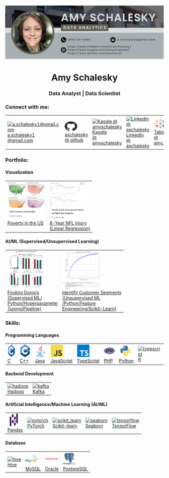 ![Amy Schalesky, Data Analytics](Banner.png)
<h1 align="center">Amy Schalesky</h1>
<h3 align="center">Data Analyst | Data Scientist</h3>

<h3 align="left">Connect with me:</h3>
<table>
  <tr>
    <td>
      <a href="mailto:a.schalesky1@gmail.com" target="blank">
        <img src="https://upload.wikimedia.org/wikipedia/commons/7/7e/Gmail_icon_%282020%29.svg" alt="a.schalesky1@gmail.com" height="30" width="40" />
        <br>a.schalesky1
        <br>@gmail.com
      </a>
    </td>
    <td>
      <a href="https://github.com/aschalesky" target="blank">
        <img src=/github-mark.svg alt="GitHub @ aschalesky" height="30" width="40">
        <br>aschalesky
        <br>@ github
      </a>
    </td>
    <td>
      <a href="https://kaggle.com/amyschalesky" target="blank">
        <img src="https://raw.githubusercontent.com/rahuldkjain/github-profile-readme-generator/master/src/images/icons/Social/kaggle.svg" alt="Kaggle @ amyschalesky" height="30" width="40">
        <br>Kaggle
        <br>@ amyschalesky
      </a>
    </td>
    <td>
      <a href="https://linkedin.com/in/aschalesky" target="blank">
        <img src="https://raw.githubusercontent.com/rahuldkjain/github-profile-readme-generator/master/src/images/icons/Social/linked-in-alt.svg" alt="LinkedIn @ aschalesky" height="30" width="40"/>
        <br>LinkedIn
        <br>@ aschalesky
      </a>
    </td>
    <td>
      <a href="https://public.tableau.com/app/profile/amy.schalesky/vizzes" target="blank">
        <img src="/tableau-icon-svgrepo-com.svg" alt="Tableau Public @ amy.schalesky" height="30" width="40"/>
        <br>Tableau Public 
        <br>@ amy.schalesky
      </a>
    </td>
  </tr>
</table>

<h3 align="left">Portfolio:</h3>
<h4 align="left">Visualization</h4>
<table>
  <tr>
    <td VALIGN = Top>
      <a href="https://public.tableau.com/app/profile/amy.schalesky/viz/2015CountyCensusData/Dashboard1" target="blank">
        <img src="/Tableau_Poverty_in_the_US.png" alt="Poverty in the US" height="120" width="120">
        <br>Poverty in the US
      </a>
    </td>
    <td VALIGN = Top>
      <a href="https://public.tableau.com/app/profile/amy.schalesky/viz/TrendsinNFLConcussionRatesanEightYearAnalysis_17386674861240/GamevsPracticeComparisons" target="blank">
        <img src="/Tableau_NFL_Injuries.png" alt="8-Year NFL Injury Regression" height="120" width="120">
        <br>8-Year NFL Injury
        <br>(Linear Regression)
      </a>
    </td>
  </tr>
</table>
<h4 align="left">AI/ML (Supervised/Unsupervised Learning)</h4>
<table>
  <tr>
    <td VALIGN = Top>
      <a href="https://github.com/aschalesky/Finding_Donors/blob/main/finding_donors.ipynb" target="blank">
        <img src="/Finding_Donors.png" alt="Finding Donors (Supervised Learning in Python)" height="120" width="120">
        <br>Finding Donors
        <br>(Supervised ML/
        <br>Python/Hyperparameter 
        <br>Tuning/Pipeline)
      </a>
    </td>
    <td VALIGN = Top>
      <a href="https://github.com/aschalesky/ML_Arvato_Creating_Customer_Segments/blob/main/Identify_Customer_Segments.ipynb" target="blank">
        <img src="/Identify_Customer_Segments.png" alt="Identify Customer Segments Unsupervised ML, Python, Feature Engineering" height="120" width="120">
        <br>Identify Customer Segments
        <br>(Unsupervised ML
        <br>/Python/Feature
        <br>Engineering/Scikit-Learn)
      </a>
    </td>
  </tr>
</table>
<h3 align="left">Skills:</h3>
<h4 align="left">Programming Languages</h4>
<p>
<table>
  <tr>
    <td>
      <a href="https://www.cprogramming.com/" target="_blank" rel="noreferrer">
        <img src="https://raw.githubusercontent.com/devicons/devicon/master/icons/c/c-original.svg" alt="C" width="40" height="40">
        <br>C
      </a>
    </td>
    <td>
      <a href="https://www.w3schools.com/cpp/" target="_blank" rel="noreferrer">
        <img src="https://raw.githubusercontent.com/devicons/devicon/master/icons/cplusplus/cplusplus-original.svg" alt="cplusplus" width="40" height="40">
        <br>C++
      </a>
    </td>
    <td>
      <a href="https://www.java.com" target="_blank" rel="noreferrer">
        <img src="https://raw.githubusercontent.com/devicons/devicon/master/icons/java/java-original.svg" alt="java" width="40" height="40">
        <br>Java
      </a>
    </td>
    <td>
      <a href="https://developer.mozilla.org/en-US/docs/Web/JavaScript" target="_blank" rel="noreferrer">
        <img src="https://raw.githubusercontent.com/devicons/devicon/master/icons/javascript/javascript-original.svg" alt="javascript" width="40" height="40"/>
        <br>JavaScript
      </a>
    </td>
    <td>
      <a href="https://www.typescriptlang.org/" target="_blank" rel="noreferrer">
        <img src="https://raw.githubusercontent.com/devicons/devicon/master/icons/typescript/typescript-original.svg" alt="typescript" width="40" height="40"/>
        <br>TypeScript
      </a>
    </td>
    <td>
      <a href="https://www.php.net" target="_blank" rel="noreferrer">
        <img src="https://raw.githubusercontent.com/devicons/devicon/master/icons/php/php-original.svg" alt="php" width="40" height="40"/>
        <br>PHP
      </a>
    </td>
    <td>
      <a href="https://www.python.org" target="_blank" rel="noreferrer">
        <img src="https://raw.githubusercontent.com/devicons/devicon/master/icons/python/python-original.svg" alt="python" width="40" height="40"/>
        <br>Python
      </a>
    </td>
    <td>
      <a href="https://www.r-project.org/" target="_blank" rel="noreferrer">
        <img src="https://www.r-project.org/logo/Rlogo.svg" alt="typescript" width="40" height="40"/>
        <br>R
      </a>
    </td>
  </tr>
</table>
</p>
<p>
<h4 align="left">Backend Development</h4>
<table>
  <tr>
    <td>
      <a href="https://hadoop.apache.org/" target="_blank" rel="noreferrer">
        <img src="https://www.vectorlogo.zone/logos/apache_hadoop/apache_hadoop-icon.svg" alt="hadoop" width="40" height="40"/>
        <br>Hadoop
      </a>
    </td>
    <td>
      <a href="https://kafka.apache.org/" target="_blank" rel="noreferrer">
        <img src="https://www.vectorlogo.zone/logos/apache_kafka/apache_kafka-icon.svg" alt="kafka" width="40" height="40"/>
        <br>Kafka
      </a>
    </td>
  </tr>
</table>
</p>
<h4 align="left">Artificial Intelligence/Machine Learning (AI/ML)</h4>
<table>
  <tr>
    <td>
      <a href="https://pandas.pydata.org/" target="_blank" rel="noreferrer">
        <img src="https://raw.githubusercontent.com/devicons/devicon/2ae2a900d2f041da66e950e4d48052658d850630/icons/pandas/pandas-original.svg" alt="pandas" width="40" height="40"/>
        <br>Pandas
      </a>
    </td>
    <td>
      <a href="https://pytorch.org/" target="_blank" rel="noreferrer">
        <img src="https://www.vectorlogo.zone/logos/pytorch/pytorch-icon.svg" alt="pytorch" width="40" height="40"/>
        <br>PyTorch
      </a>
    </td>
    <td>
      <a href="https://scikit-learn.org/" target="_blank" rel="noreferrer">
        <img src="https://upload.wikimedia.org/wikipedia/commons/0/05/Scikit_learn_logo_small.svg" alt="scikit_learn" width="40" height="40"/>
        <br>Scikit-learn
      </a>
    </td>
    <td>
      <a href="https://seaborn.pydata.org/" target="_blank" rel="noreferrer">
        <img src="https://seaborn.pydata.org/_images/logo-mark-lightbg.svg" alt="seaborn" width="40" height="40"/>
        <br>Seaborn
      </a>
    </td>
    <td>
      <a href="https://www.tensorflow.org" target="_blank" rel="noreferrer">
        <img src="https://www.vectorlogo.zone/logos/tensorflow/tensorflow-icon.svg" alt="tensorflow" width="40" height="40"/>
        <br>TensorFlow
      </a>
    </td>
  </tr>
</table>
<h4 align="left">Database</h4>
<table>
  <tr>
    <td>
      <a href="https://hive.apache.org/" target="_blank" rel="noreferrer">
        <img src="https://www.vectorlogo.zone/logos/apache_hive/apache_hive-icon.svg" alt="hive" width="40" height="40"/>
        <br>Hive
      </a>
    </td>
    <td>
      <a href="https://www.mysql.com/" target="_blank" rel="noreferrer">
        <img src="https://raw.githubusercontent.com/devicons/devicon/master/icons/mysql/mysql-original-wordmark.svg" alt="mysql" width="40" height="40"/>
        <br>MySQL
      </a>
    </td>
    <td>
      <a href="https://www.oracle.com/" target="_blank" rel="noreferrer">
        <img src="https://raw.githubusercontent.com/devicons/devicon/master/icons/oracle/oracle-original.svg" alt="oracle" width="40" height="40"/>
        <br>Oracle
      </a>
    </td>
    <td>
      <a href="https://www.postgresql.org" target="_blank" rel="noreferrer">
        <img src="https://raw.githubusercontent.com/devicons/devicon/master/icons/postgresql/postgresql-original-wordmark.svg" alt="postgresql" width="40" height="40"/>
        <br>PostgreSQL
      </a>
    </td>
  </tr>
</table>
